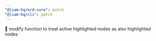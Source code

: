 ```yaml
---
"@liam-hq/erd-core": patch
"@liam-hq/cli": patch
---
```


🐛 modify function to treat active highlighted nodes as also highlighted nodes
